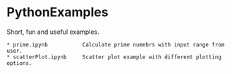 # PythonExamples

Short, fun and useful examples.
```
* prime.ipynb           Calculate prime numebrs with input range from user.
* scatterPlot.ipynb     Scatter plot example with different plotting options.
```
